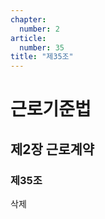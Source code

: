 ```yaml
---
chapter:
  number: 2
article:
  number: 35
title: "제35조"
---
```

# 근로기준법

## 제2장 근로계약

### 제35조

삭제
